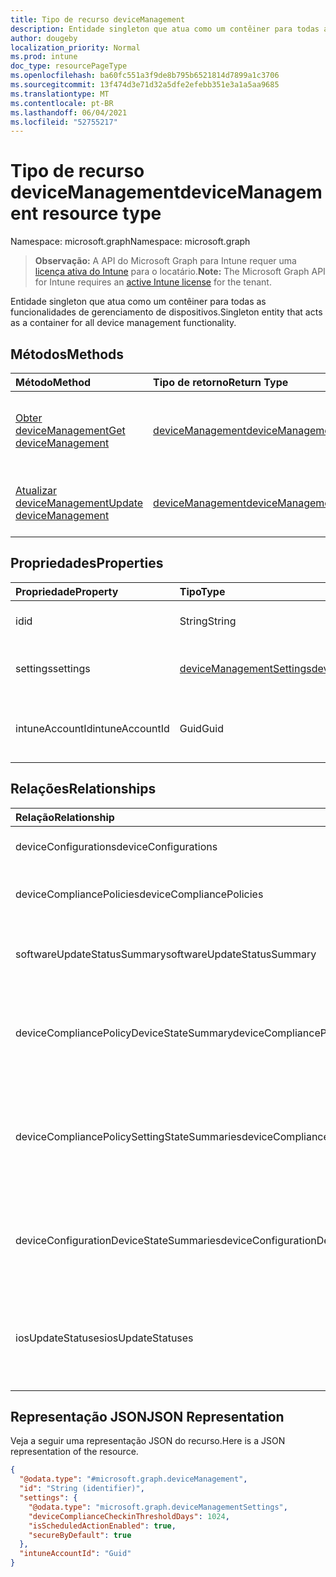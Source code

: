 ```yaml
---
title: Tipo de recurso deviceManagement
description: Entidade singleton que atua como um contêiner para todas as funcionalidades de gerenciamento de dispositivos.
author: dougeby
localization_priority: Normal
ms.prod: intune
doc_type: resourcePageType
ms.openlocfilehash: ba60fc551a3f9de8b795b6521814d7899a1c3706
ms.sourcegitcommit: 13f474d3e71d32a5dfe2efebb351e3a1a5aa9685
ms.translationtype: MT
ms.contentlocale: pt-BR
ms.lasthandoff: 06/04/2021
ms.locfileid: "52755217"
---
```

# <a name="devicemanagement-resource-type"></a><span data-ttu-id="4e286-103">Tipo de recurso deviceManagement</span><span class="sxs-lookup"><span data-stu-id="4e286-103">deviceManagement resource type</span></span>

<span data-ttu-id="4e286-104">Namespace: microsoft.graph</span><span class="sxs-lookup"><span data-stu-id="4e286-104">Namespace: microsoft.graph</span></span>

> <span data-ttu-id="4e286-105">**Observação:** A API do Microsoft Graph para Intune requer uma [licença ativa do Intune](https://go.microsoft.com/fwlink/?linkid=839381) para o locatário.</span><span class="sxs-lookup"><span data-stu-id="4e286-105">**Note:** The Microsoft Graph API for Intune requires an [active Intune license](https://go.microsoft.com/fwlink/?linkid=839381) for the tenant.</span></span>

<span data-ttu-id="4e286-106">Entidade singleton que atua como um contêiner para todas as funcionalidades de gerenciamento de dispositivos.</span><span class="sxs-lookup"><span data-stu-id="4e286-106">Singleton entity that acts as a container for all device management functionality.</span></span>

## <a name="methods"></a><span data-ttu-id="4e286-107">Métodos</span><span class="sxs-lookup"><span data-stu-id="4e286-107">Methods</span></span>
|<span data-ttu-id="4e286-108">Método</span><span class="sxs-lookup"><span data-stu-id="4e286-108">Method</span></span>|<span data-ttu-id="4e286-109">Tipo de retorno</span><span class="sxs-lookup"><span data-stu-id="4e286-109">Return Type</span></span>|<span data-ttu-id="4e286-110">Descrição</span><span class="sxs-lookup"><span data-stu-id="4e286-110">Description</span></span>|
|:---|:---|:---|
|[<span data-ttu-id="4e286-111">Obter deviceManagement</span><span class="sxs-lookup"><span data-stu-id="4e286-111">Get deviceManagement</span></span>](../api/intune-deviceconfig-devicemanagement-get.md)|[<span data-ttu-id="4e286-112">deviceManagement</span><span class="sxs-lookup"><span data-stu-id="4e286-112">deviceManagement</span></span>](../resources/intune-deviceconfig-devicemanagement.md)|<span data-ttu-id="4e286-113">Leia as propriedades e as relações do objeto [deviceManagement](../resources/intune-deviceconfig-devicemanagement.md).</span><span class="sxs-lookup"><span data-stu-id="4e286-113">Read properties and relationships of the [deviceManagement](../resources/intune-deviceconfig-devicemanagement.md) object.</span></span>|
|[<span data-ttu-id="4e286-114">Atualizar deviceManagement</span><span class="sxs-lookup"><span data-stu-id="4e286-114">Update deviceManagement</span></span>](../api/intune-deviceconfig-devicemanagement-update.md)|[<span data-ttu-id="4e286-115">deviceManagement</span><span class="sxs-lookup"><span data-stu-id="4e286-115">deviceManagement</span></span>](../resources/intune-deviceconfig-devicemanagement.md)|<span data-ttu-id="4e286-116">Atualizar as propriedades de um objeto de [deviceManagement](../resources/intune-deviceconfig-devicemanagement.md).</span><span class="sxs-lookup"><span data-stu-id="4e286-116">Update the properties of a [deviceManagement](../resources/intune-deviceconfig-devicemanagement.md) object.</span></span>|

## <a name="properties"></a><span data-ttu-id="4e286-117">Propriedades</span><span class="sxs-lookup"><span data-stu-id="4e286-117">Properties</span></span>
|<span data-ttu-id="4e286-118">Propriedade</span><span class="sxs-lookup"><span data-stu-id="4e286-118">Property</span></span>|<span data-ttu-id="4e286-119">Tipo</span><span class="sxs-lookup"><span data-stu-id="4e286-119">Type</span></span>|<span data-ttu-id="4e286-120">Descrição</span><span class="sxs-lookup"><span data-stu-id="4e286-120">Description</span></span>|
|:---|:---|:---|
|<span data-ttu-id="4e286-121">id</span><span class="sxs-lookup"><span data-stu-id="4e286-121">id</span></span>|<span data-ttu-id="4e286-122">String</span><span class="sxs-lookup"><span data-stu-id="4e286-122">String</span></span>|<span data-ttu-id="4e286-123">Identificador exclusivo</span><span class="sxs-lookup"><span data-stu-id="4e286-123">Unique Identifier</span></span>|
|<span data-ttu-id="4e286-124">settings</span><span class="sxs-lookup"><span data-stu-id="4e286-124">settings</span></span>|[<span data-ttu-id="4e286-125">deviceManagementSettings</span><span class="sxs-lookup"><span data-stu-id="4e286-125">deviceManagementSettings</span></span>](../resources/intune-deviceconfig-devicemanagementsettings.md)|<span data-ttu-id="4e286-126">Configurações de nível da conta.</span><span class="sxs-lookup"><span data-stu-id="4e286-126">Account level settings.</span></span>|
|<span data-ttu-id="4e286-127">intuneAccountId</span><span class="sxs-lookup"><span data-stu-id="4e286-127">intuneAccountId</span></span>|<span data-ttu-id="4e286-128">Guid</span><span class="sxs-lookup"><span data-stu-id="4e286-128">Guid</span></span>|<span data-ttu-id="4e286-129">ID da conta do Intune para determinado locatário</span><span class="sxs-lookup"><span data-stu-id="4e286-129">Intune Account Id for given tenant</span></span>|

## <a name="relationships"></a><span data-ttu-id="4e286-130">Relações</span><span class="sxs-lookup"><span data-stu-id="4e286-130">Relationships</span></span>
|<span data-ttu-id="4e286-131">Relação</span><span class="sxs-lookup"><span data-stu-id="4e286-131">Relationship</span></span>|<span data-ttu-id="4e286-132">Tipo</span><span class="sxs-lookup"><span data-stu-id="4e286-132">Type</span></span>|<span data-ttu-id="4e286-133">Descrição</span><span class="sxs-lookup"><span data-stu-id="4e286-133">Description</span></span>|
|:---|:---|:---|
|<span data-ttu-id="4e286-134">deviceConfigurations</span><span class="sxs-lookup"><span data-stu-id="4e286-134">deviceConfigurations</span></span>|<span data-ttu-id="4e286-135">Coleção [deviceConfiguration](../resources/intune-deviceconfig-deviceconfiguration.md)</span><span class="sxs-lookup"><span data-stu-id="4e286-135">[deviceConfiguration](../resources/intune-deviceconfig-deviceconfiguration.md) collection</span></span>|<span data-ttu-id="4e286-136">As configurações de dispositivos.</span><span class="sxs-lookup"><span data-stu-id="4e286-136">The device configurations.</span></span>|
|<span data-ttu-id="4e286-137">deviceCompliancePolicies</span><span class="sxs-lookup"><span data-stu-id="4e286-137">deviceCompliancePolicies</span></span>|<span data-ttu-id="4e286-138">Coleção [deviceCompliancePolicy](../resources/intune-deviceconfig-devicecompliancepolicy.md)</span><span class="sxs-lookup"><span data-stu-id="4e286-138">[deviceCompliancePolicy](../resources/intune-deviceconfig-devicecompliancepolicy.md) collection</span></span>|<span data-ttu-id="4e286-139">As políticas de conformidade do dispositivo.</span><span class="sxs-lookup"><span data-stu-id="4e286-139">The device compliance policies.</span></span>|
|<span data-ttu-id="4e286-140">softwareUpdateStatusSummary</span><span class="sxs-lookup"><span data-stu-id="4e286-140">softwareUpdateStatusSummary</span></span>|[<span data-ttu-id="4e286-141">softwareUpdateStatusSummary</span><span class="sxs-lookup"><span data-stu-id="4e286-141">softwareUpdateStatusSummary</span></span>](../resources/intune-deviceconfig-softwareupdatestatussummary.md)|<span data-ttu-id="4e286-142">O resumo do status de atualização do software.</span><span class="sxs-lookup"><span data-stu-id="4e286-142">The software update status summary.</span></span>|
|<span data-ttu-id="4e286-143">deviceCompliancePolicyDeviceStateSummary</span><span class="sxs-lookup"><span data-stu-id="4e286-143">deviceCompliancePolicyDeviceStateSummary</span></span>|[<span data-ttu-id="4e286-144">deviceCompliancePolicyDeviceStateSummary</span><span class="sxs-lookup"><span data-stu-id="4e286-144">deviceCompliancePolicyDeviceStateSummary</span></span>](../resources/intune-deviceconfig-devicecompliancepolicydevicestatesummary.md)|<span data-ttu-id="4e286-145">O resumo do estado de conformidade dos dispositivos para esta conta.</span><span class="sxs-lookup"><span data-stu-id="4e286-145">The device compliance state summary for this account.</span></span>|
|<span data-ttu-id="4e286-146">deviceCompliancePolicySettingStateSummaries</span><span class="sxs-lookup"><span data-stu-id="4e286-146">deviceCompliancePolicySettingStateSummaries</span></span>|<span data-ttu-id="4e286-147">Coleção [deviceCompliancePolicySettingStateSummary](../resources/intune-deviceconfig-devicecompliancepolicysettingstatesummary.md)</span><span class="sxs-lookup"><span data-stu-id="4e286-147">[deviceCompliancePolicySettingStateSummary](../resources/intune-deviceconfig-devicecompliancepolicysettingstatesummary.md) collection</span></span>|<span data-ttu-id="4e286-148">Os estados resumidos das configurações da política de conformidade para esta conta.</span><span class="sxs-lookup"><span data-stu-id="4e286-148">The summary states of compliance policy settings for this account.</span></span>|
|<span data-ttu-id="4e286-149">deviceConfigurationDeviceStateSummaries</span><span class="sxs-lookup"><span data-stu-id="4e286-149">deviceConfigurationDeviceStateSummaries</span></span>|[<span data-ttu-id="4e286-150">deviceConfigurationDeviceStateSummary</span><span class="sxs-lookup"><span data-stu-id="4e286-150">deviceConfigurationDeviceStateSummary</span></span>](../resources/intune-deviceconfig-deviceconfigurationdevicestatesummary.md)|<span data-ttu-id="4e286-151">O resumo do estado de configuração de dispositivos para esta conta.</span><span class="sxs-lookup"><span data-stu-id="4e286-151">The device configuration device state summary for this account.</span></span>|
|<span data-ttu-id="4e286-152">iosUpdateStatuses</span><span class="sxs-lookup"><span data-stu-id="4e286-152">iosUpdateStatuses</span></span>|<span data-ttu-id="4e286-153">Coleção [iosUpdateDeviceStatus](../resources/intune-deviceconfig-iosupdatedevicestatus.md)</span><span class="sxs-lookup"><span data-stu-id="4e286-153">[iosUpdateDeviceStatus](../resources/intune-deviceconfig-iosupdatedevicestatus.md) collection</span></span>|<span data-ttu-id="4e286-154">Os status de instalação de atualizações de software do iOS para esta conta.</span><span class="sxs-lookup"><span data-stu-id="4e286-154">The IOS software update installation statuses for this account.</span></span>|

## <a name="json-representation"></a><span data-ttu-id="4e286-155">Representação JSON</span><span class="sxs-lookup"><span data-stu-id="4e286-155">JSON Representation</span></span>
<span data-ttu-id="4e286-156">Veja a seguir uma representação JSON do recurso.</span><span class="sxs-lookup"><span data-stu-id="4e286-156">Here is a JSON representation of the resource.</span></span>
<!-- {
  "blockType": "resource",
  "keyProperty": "id",
  "@odata.type": "microsoft.graph.deviceManagement"
}
-->
``` json
{
  "@odata.type": "#microsoft.graph.deviceManagement",
  "id": "String (identifier)",
  "settings": {
    "@odata.type": "microsoft.graph.deviceManagementSettings",
    "deviceComplianceCheckinThresholdDays": 1024,
    "isScheduledActionEnabled": true,
    "secureByDefault": true
  },
  "intuneAccountId": "Guid"
}
```




